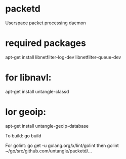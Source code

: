 # packetd
Userspace packet processing daemon

# required packages
apt-get install libnetfilter-log-dev libnetfilter-queue-dev
# for libnavl:
apt-get install untangle-classd
# lor geoip:
apt-get install untangle-geoip-database

To build:
go build

For golint:
go get -u golang.org/x/lint/golint
then
golint ~/go/src/github.com/untangle/packetd/...

